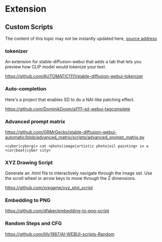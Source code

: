 # Extension

## Custom Scripts

The content of this topic may not be instantly updated here, [source address](https://github.com/AUTOMATIC1111/stable-diffusion-webui/wiki/Custom-Scripts#prompt-interpolation)


### tokenizer

An extension for stable-diffusion-webui that adds a tab that lets you preview how CLIP model would tokenize your text. 

https://github.com/AUTOMATIC1111/stable-diffusion-webui-tokenizer


### Auto-completion

Here's a project that enables SD to do a NAI-like patching effect.

https://github.com/DominikDoom/a1111-sd-webui-tagcomplete


### Advanced prompt matrix

https://github.com/GRMrGecko/stable-diffusion-webui-automatic/blob/advanced_matrix/scripts/advanced_prompt_matrix.py


```
<cyber|cyborg|> cat <photo|image|artistic photo|oil painting> in a <car|boat|cyber city>
```


### XYZ Drawing Script

Generate an .html file to interactively navigate through the image set. Use the scroll wheel or arrow keys to move through the Z dimensions.

https://github.com/xrpgame/xyz_plot_script


### Embedding to PNG

https://github.com/dfaker/embedding-to-png-script


### Random Steps and CFG

https://github.com/lilly1987/AI-WEBUI-scripts-Random

